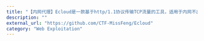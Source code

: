 ```yaml
---
title: "【内网代理】Ecloud是一款基于http/1.1协议传输TCP流量的工具，适用于内网不出网时通过web代理脚本转发tcp流量，以达到socket5隧道、内网cs等程序上线、反弹虚拟终端等功能"
description: ""
external_url: "https://github.com/CTF-MissFeng/Ecloud"
category: "Web Exploitation"
---
```

